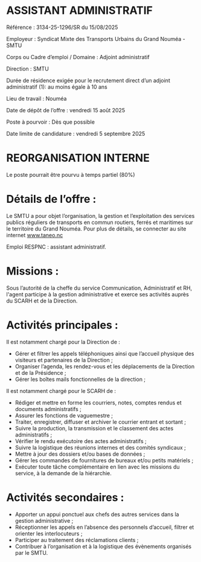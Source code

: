 
# ASSISTANT ADMINISTRATIF

Référence : 3134-25-1296/SR du 15/08/2025

Employeur : Syndicat Mixte des Transports Urbains du Grand Nouméa - SMTU

Corps ou Cadre d’emploi / Domaine : Adjoint administratif

Direction : SMTU

Durée de résidence exigée pour le recrutement direct d’un adjoint administratif (1): au moins égale à 10 ans

Lieu de travail : Nouméa

Date de dépôt de l’offre : vendredi 15 août 2025

Poste à pourvoir : Dès que possible

Date limite de candidature : vendredi 5 septembre 2025

# REORGANISATION INTERNE

Le poste pourrait être pourvu à temps partiel (80%)

# Détails de l’offre :

Le SMTU a pour objet l’organisation, la gestion et l’exploitation des services publics réguliers de transports en commun routiers, ferrés et maritimes sur le territoire du Grand Nouméa. Pour plus de détails, se connecter au site internet www.taneo.nc

Emploi RESPNC : assistant administratif.

# Missions :

Sous l’autorité de la cheffe du service Communication, Administratif et RH, l'agent participe à la gestion administrative et exerce ses activités auprès du SCARH et de la Direction.

# Activités principales :

Il est notamment chargé pour la Direction de :

- Gérer et filtrer les appels téléphoniques ainsi que l’accueil physique des visiteurs et partenaires de la Direction ;
- Organiser l’agenda, les rendez-vous et les déplacements de la Direction et de la Présidence ;
- Gérer les boîtes mails fonctionnelles de la direction ;

Il est notamment chargé pour le SCARH de :

- Rédiger et mettre en forme les courriers, notes, comptes rendus et documents administratifs ;
- Assurer les fonctions de vaguemestre ;
- Traiter, enregistrer, diffuser et archiver le courrier entrant et sortant ;
- Suivre la production, la transmission et le classement des actes administratifs ;
- Vérifier le rendu exécutoire des actes administratifs ;
- Suivre la logistique des réunions internes et des comités syndicaux ;
- Mettre à jour des dossiers et/ou bases de données ;
- Gérer les commandes de fournitures de bureaux et/ou petits matériels ;
- Exécuter toute tâche complémentaire en lien avec les missions du service, à la demande de la hiérarchie.

# Activités secondaires :

- Apporter un appui ponctuel aux chefs des autres services dans la gestion administrative ;
- Réceptionner les appels en l’absence des personnels d’accueil, filtrer et orienter les interlocuteurs ;
- Participer au traitement des réclamations clients ;
- Contribuer à l’organisation et à la logistique des évènements organisés par le SMTU.
